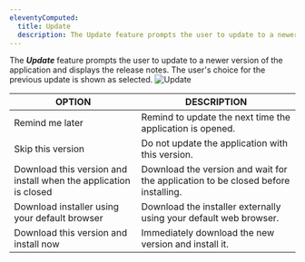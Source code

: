 ```yaml
---
eleventyComputed:
  title: Update
  description: The Update feature prompts the user to update to a newer version of the application and displays the release notes. The user's choice for the previous update is shown as selected.
---
```

The ***Update*** feature prompts the user to update to a newer version of the application and displays the release notes. The user's choice for the previous update is shown as selected.
![Update](https://cdnweb.devolutions.net/docs/en/rdm/windows/clip3587.png)

| OPTION | DESCRIPTION |
|--------|-------------|
| Remind me later | Remind to update the next time the application is opened. |
| Skip this version | Do not update the application with this version.        |
| Download this version and install when the application is closed | Download the version and wait for the application to be closed before installing. |
| Download installer using your default browser | Download the installer externally using your default web browser. |
| Download this version and install now | Immediately download the new version and install it. |
